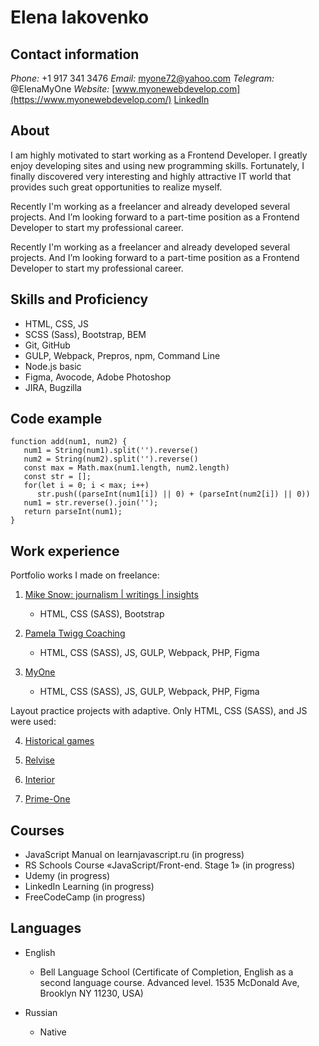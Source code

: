 # Elena Iakovenko

## Contact information

_Phone:_ +1 917 341 3476
_Email:_ myone72@yahoo.com
_Telegram:_ @ElenaMyOne
_Website:_ [www.myonewebdevelop.com](https://www.myonewebdevelop.com/)
[LinkedIn](https://www.linkedin.com/in/elena-iakovenko-54319115a/)

## About

I am highly motivated to start working as a Frontend Developer. I greatly enjoy developing sites and using new programming skills. Fortunately, I finally discovered very interesting and highly attractive IT world that provides such great opportunities to realize myself.

Recently I'm working as a freelancer and already developed several projects. And I’m looking forward to a part-time position as a Frontend Developer to start my professional career.

Recently I'm working as a freelancer and already developed several projects. And I’m looking forward to a part-time position as a Frontend Developer to start my professional career.

## Skills and Proficiency

- HTML, CSS, JS
- SCSS (Sass), Bootstrap, BEM
- Git, GitHub
- GULP, Webpack, Prepros, npm, Command Line
- Node.js basic
- Figma, Avocode, Adobe Photoshop
- JIRA, Bugzilla

## Code example

```
function add(num1, num2) {
   num1 = String(num1).split('').reverse()
   num2 = String(num2).split('').reverse()
   const max = Math.max(num1.length, num2.length)
   const str = [];
   for(let i = 0; i < max; i++)
      str.push((parseInt(num1[i]) || 0) + (parseInt(num2[i]) || 0))
   num1 = str.reverse().join('');
   return parseInt(num1);
}
```

## Work experience

Portfolio works I made on freelance:

1. [Mike Snow: journalism | writings | insights](http://www.mikesnow.us/)

   - HTML, CSS (SASS), Bootstrap

2. [Pamela Twigg Coaching](http://pamelatwiggcoaching.com/)

   - HTML, CSS (SASS), JS, GULP, Webpack, PHP, Figma

3. [MyOne](https://www.myonewebdevelop.com/)

   - HTML, CSS (SASS), JS, GULP, Webpack, PHP, Figma

Layout practice projects with adaptive. Only HTML, CSS (SASS), and JS were used:

4. [Historical games](https://elena-myone.github.io/HistoricalGames/)

5. [Relvise](https://elena-myone.github.io/Relvise/)

6. [Interior](https://elena-myone.github.io/Interior/index.html)

7. [Prime-One](https://elena-myone.github.io/Prime-One/)

## Courses

- JavaScript Manual on learnjavascript.ru (in progress)
- RS Schools Course «JavaScript/Front-end. Stage 1» (in progress)
- Udemy (in progress)
- LinkedIn Learning (in progress)
- FreeCodeCamp (in progress)

## Languages

- English

  - Bell Language School (Certificate of Completion, English as a second language course. Advanced level. 1535 McDonald Ave, Brooklyn NY 11230, USA)

- Russian

  - Native
